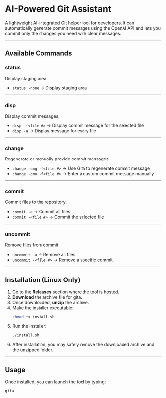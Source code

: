 # AI-Powered Git Assistant
A lightweight AI-integrated Git helper tool for developers. It can automatically generate commit messages using the OpenAI API and lets you commit only the changes you need with clear messages.

---

## Available Commands

### status  
Display staging area.
- `status -none` → Display staging area

---
### disp 
Display commit messages.
- `disp -f<file #>` → Display commit message for the selected file  
- `disp -a` → Display message for every file  

---

### change  
Regenerate or manually provide commit messages.  
- `change -cmg -f<file #>` → Use Gita to regenerate commit message  
- `change -cmo -f<file #>` → Enter a custom commit message manually  

---

### commit  
Commit files to the repository.  
- `commit -a` → Commit all files  
- `commit -<file #>` → Commit the selected file  

---

### uncommit  
Remove files from commit.  
- `uncommit -a` → Remove all files  
- `uncommit -<file #>` → Remove a specific commit 

---

## Installation (Linux Only)

1. Go to the **Releases** section where the tool is hosted.  
2. **Download** the archive file for gita.  
3. Once downloaded, **unzip** the archive.  
4. Make the installer executable:  
   ```bash
   chmod +x install.sh
5. Run the installer:  
   ```bash
   ./install.sh
   ```
6. After installation, you may safely remove the downloaded archive and the unzipped folder.  

---

## Usage

Once installed, you can launch the tool by typing:

```bash
gita
```

